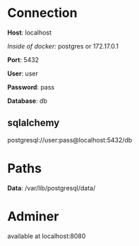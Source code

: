 # Connection #

**Host**: localhost

_Inside of docker:_ postgres or 172.17.0.1

**Port**: 5432

**User**: user

**Password**: pass

**Database**: db

## sqlalchemy ##

postgresql://user:pass@localhost:5432/db

# Paths #

**Data**: /var/lib/postgresql/data/

# Adminer #

available at localhost:8080